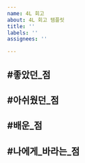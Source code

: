 ```yaml
---
name: 4L 회고
about: 4L 회고 템플릿
title: ''
labels: ''
assignees: ''

---
```


#좋았던_점
-
#아쉬웠던_점
-
#배운_점
-
#나에게_바라는_점
-
